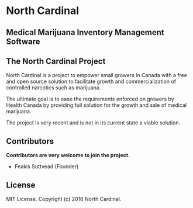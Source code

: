 # North Cardinal

## Medical Marijuana Inventory Management Software

## The North Cardinal Project

North Cardinal is a project to empower small growers in Canada with a free
and open source solution to facilitate growth and commercialization of
controlled narcotics such as marijuana.

The ultimate goal is to ease the requirements enforced on growers by Health
Canada by providing full solution for the growth and sale of medical marijuana.

The project is very recent and is not in its current state a viable solution.

## Contributors

**Contributors are very welcome to join the project.**

* Feakis Suttvead (Founder)

## License

MIT License. Copyright (c) 2016 North Cardinal.
